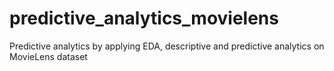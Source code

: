 # predictive_analytics_movielens
Predictive analytics by applying EDA, descriptive and predictive analytics on MovieLens dataset
